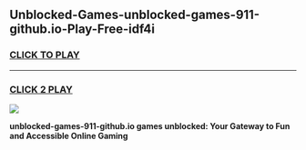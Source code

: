 
## Unblocked-Games-unblocked-games-911-github.io-Play-Free-idf4i
<h3>
<a href="https://premium76.site?title=unblocked-games-911-github.io&ref=19M">CLICK TO PLAY</a></h3>
<hr>

<h3>
<a href="https://premium76.site?title=unblocked-games-911-github.io&ref=19M">CLICK 2 PLAY</a>
  
</h3>

<a href="https://premium76.site?title=unblocked-games-911-github.io&ref=19M"><img src="https://clearcache.store/games.png"></a>


**unblocked-games-911-github.io games unblocked: Your Gateway to Fun and Accessible Online Gaming**
